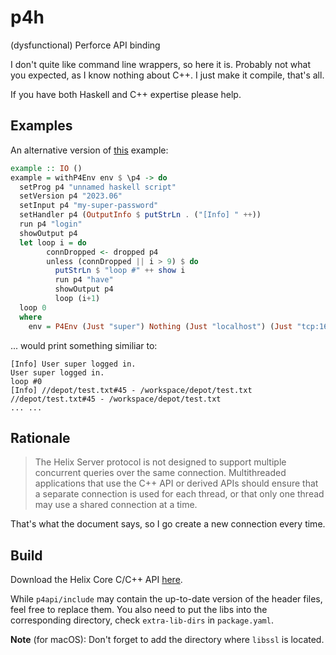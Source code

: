 # p4h

(dysfunctional) Perforce API binding

I don't quite like command line wrappers, so here it is. Probably not what you expected, as I know nothing about C++. I just make it compile, that's all.

If you have both Haskell and C++ expertise please help.

## Examples

An alternative version of [this](https://www.perforce.com/manuals/p4api/Content/P4API/clientapi.dropped.html#clientapi.dropped.example) example:

```haskell
example :: IO ()
example = withP4Env env $ \p4 -> do
  setProg p4 "unnamed haskell script"
  setVersion p4 "2023.06"
  setInput p4 "my-super-password"
  setHandler p4 (OutputInfo $ putStrLn . ("[Info] " ++))
  run p4 "login"
  showOutput p4
  let loop i = do
        connDropped <- dropped p4
        unless (connDropped || i > 9) $ do
          putStrLn $ "loop #" ++ show i
          run p4 "have"
          showOutput p4
          loop (i+1)
  loop 0
  where
    env = P4Env (Just "super") Nothing (Just "localhost") (Just "tcp:1666") (Just "my-workspace")
```

... would print something similiar to:

```
[Info] User super logged in.
User super logged in.
loop #0
[Info] //depot/test.txt#45 - /workspace/depot/test.txt
//depot/test.txt#45 - /workspace/depot/test.txt
... ...
```

## Rationale

> The Helix Server protocol is not designed to support multiple concurrent queries over the same connection. Multithreaded applications that use the C++ API or derived APIs should ensure that a separate connection is used for each thread, or that only one thread may use a shared connection at a time.

That's what the document says, so I go create a new connection every time.

## Build

Download the Helix Core C/C++ API [here](https://www.perforce.com/downloads/helix-core-c/c-api).

While `p4api/include` may contain the up-to-date version of the header files, feel free to replace them. You also need to put the libs into the corresponding directory, check `extra-lib-dirs` in `package.yaml`.

__Note__ (for macOS): Don't forget to add the directory where `libssl` is located.
